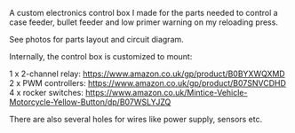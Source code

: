 A custom electronics control box I made for the parts needed to control a case feeder, bullet feeder and low primer warning on my reloading press.

See photos for parts layout and circuit diagram.

Internally, the control box is customized to mount:

1 x 2-channel relay: https://www.amazon.co.uk/gp/product/B0BYXWQXMD
2 x PWM controllers: https://www.amazon.co.uk/gp/product/B07SNVCDHD
4 x rocker switches: https://www.amazon.co.uk/Mintice-Vehicle-Motorcycle-Yellow-Button/dp/B07WSLYJZQ

There are also several holes for wires like power supply, sensors etc.
